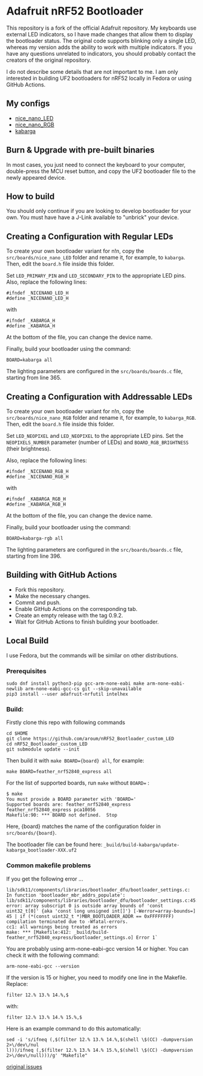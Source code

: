 # Adafruit nRF52 Bootloader

This repository is a fork of the official Adafruit repository. My keyboards use external LED indicators, so I have made changes that allow them to display the bootloader status. The original code supports blinking only a single LED, whereas my version adds the ability to work with multiple indicators. If you have any questions unrelated to indicators, you should probably contact the creators of the original repository.

I do not describe some details that are not important to me. I am only interested in building UF2 bootloaders for nRF52 locally in Fedora or using GitHub Actions.

## My configs
* [nice_nano_LED](https://github.com/aroum/nRF52_Bootloader_custom_LED/tree/master/src/boards/nice_nano_LED)
* [nice_nano_RGB](https://github.com/aroum/nRF52_Bootloader_custom_LED/tree/master/src/boards/nice_nano_RGB)
* [kabarga](https://github.com/aroum/nRF52_Bootloader_custom_LED/tree/master/src/boards/kabarga)


## Burn & Upgrade with pre-built binaries
In most cases, you just need to connect the keyboard to your computer, double-press the MCU reset button, and copy the UF2 bootloader file to the newly appeared device.

## How to build

You should only continue if you are looking to develop bootloader for your own.
You must have have a J-Link available to "unbrick" your device.

## Creating a Configuration with Regular LEDs

To create your own bootloader variant for n!n, copy the `src/boards/nice_nano_LED` folder and rename it, for example, to `kabarga`. Then, edit the `board.h` file inside this folder.

Set `LED_PRIMARY_PIN` and `LED_SECONDARY_PIN` to the appropriate LED pins. Also, replace the following lines:

````
#ifndef _NICENANO_LED_H  
#define _NICENANO_LED_H  
````

with

```
#ifndef _KABARGA_H  
#define _KABARGA_H  
```
At the bottom of the file, you can change the device name.

Finally, build your bootloader using the command:

```BOARD=kabarga all```

The lighting parameters are configured in the `src/boards/boards.c` file, starting from line 365.

## Creating a Configuration with Addressable LEDs

To create your own bootloader variant for n!n, copy the `src/boards/nice_nano_RGB` folder and rename it, for example, to `kabarga_RGB`. Then, edit the `board.h` file inside this folder.

Set `LED_NEOPIXEL` and `LED_NEOPIXEL` to the appropriate LED pins. Set the `NEOPIXELS_NUMBER` parameter (number of LEDs) and `BOARD_RGB_BRIGHTNESS` (their brightness).

Also, replace the following lines:

```
#ifndef _NICENANO_RGB_H  
#define _NICENANO_RGB_H  
```

with

```
#ifndef _KABARGA_RGB_H  
#define _KABARGA_RGB_H  
```
At the bottom of the file, you can change the device name.

Finally, build your bootloader using the command:

```BOARD=kabarga-rgb all```

The lighting parameters are configured in the `src/boards/boards.c` file, starting from line 396.

## Building with GitHub Actions

* Fork this repository.
* Make the necessary changes.
* Commit and push.
* Enable GitHub Actions on the corresponding tab.
* Create an empty release with the tag 0.9.2.
* Wait for GitHub Actions to finish building your bootloader.

## Local Build

I use Fedora, but the commands will be similar on other distributions.

### Prerequisites

```
sudo dnf install python3-pip gcc-arm-none-eabi make arm-none-eabi-newlib arm-none-eabi-gcc-cs git --skip-unavailable    
pip3 install --user adafruit-nrfutil intelhex
```

### Build:

Firstly clone this repo with following commands

```
cd $HOME
git clone https://github.com/aroum/nRF52_Bootloader_custom_LED
cd nRF52_Bootloader_custom_LED
git submodule update --init
```

Then build it with `make BOARD={board} all`, for example:

```
make BOARD=feather_nrf52840_express all
```

For the list of supported boards, run `make` without `BOARD=` :

```
$ make
You must provide a BOARD parameter with 'BOARD='
Supported boards are: feather_nrf52840_express feather_nrf52840_express pca10056
Makefile:90: *** BOARD not defined.  Stop
```
Here, {board} matches the name of the configuration folder in `src/boards/{board}`.

The bootloader file can be found here: `_build/build-kabarga/update-kabarga_bootloader-XXX.uf2`

### Common makefile problems

If you get the following error ...

```
lib/sdk11/components/libraries/bootloader_dfu/bootloader_settings.c: In function 'bootloader_mbr_addrs_populate':
lib/sdk11/components/libraries/bootloader_dfu/bootloader_settings.c:45:7: error: array subscript 0 is outside array bounds of 'const uint32_t[0]' {aka 'const long unsigned int[]'} [-Werror=array-bounds=]
45 | if (*(const uint32_t *)MBR_BOOTLOADER_ADDR == 0xFFFFFFFF)
compilation terminated due to -Wfatal-errors.
cc1: all warnings being treated as errors
make: *** [Makefile:412: _build/build-feather_nrf52840_express/bootloader_settings.o] Error 1`
```

You are probably using arm-none-eabi-gcc version 14 or higher. You can check it with the following command:

```arm-none-eabi-gcc --version```

If the version is 15 or higher, you need to modify one line in the Makefile. Replace:

```filter 12.% 13.% 14.%,$```

with:

```filter 12.% 13.% 14.% 15.%,$```

Here is an example command to do this automatically:

```
sed -i 's/ifneq (,$(filter 12.% 13.% 14.%,$(shell \$(CC) -dumpversion 2>\/dev\/nul
l)))/ifneq (,$(filter 12.% 13.% 14.% 15.%,$(shell \$(CC) -dumpversion 2>\/dev\/null)))/g' "Makefile"
```

[original issues](https://github.com/adafruit/Adafruit_nRF52_Bootloader/issues/339)
